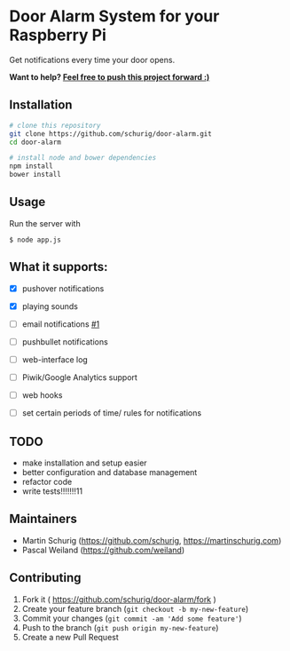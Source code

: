 # Door Alarm System for your Raspberry Pi

Get notifications every time your door opens.

**Want to help? [Feel free to push this project forward :)](#contributing)**

## Installation

```bash
# clone this repository
git clone https://github.com/schurig/door-alarm.git
cd door-alarm

# install node and bower dependencies
npm install
bower install
```


## Usage

Run the server with

    $ node app.js


## What it supports:

- [x] pushover notifications
- [x] playing sounds
- [ ] email notifications [#1](/../../issues/1)
- [ ] pushbullet notifications
- [ ] web-interface log
- [ ] Piwik/Google Analytics support
- [ ] web hooks
- [ ] set certain periods of time/ rules for notifications


## TODO

* make installation and setup easier
* better configuration and database management
* refactor code
* write tests!!!!!!!11


## Maintainers

* Martin Schurig (https://github.com/schurig, https://martinschurig.com)
* Pascal Weiland (https://github.com/weiland)


## Contributing

1. Fork it ( https://github.com/schurig/door-alarm/fork )
2. Create your feature branch (`git checkout -b my-new-feature`)
3. Commit your changes (`git commit -am 'Add some feature'`)
4. Push to the branch (`git push origin my-new-feature`)
5. Create a new Pull Request
